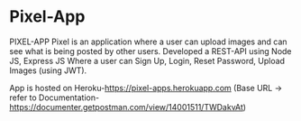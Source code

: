 # Pixel-App


PIXEL-APP
Pixel is an application where a user can upload images and can see what is being posted by other users. Developed a REST-API using Node JS, Express JS Where a user can Sign Up, Login, Reset Password, Upload Images (using JWT).

App is hosted on Heroku-https://pixel-apps.herokuapp.com (Base URL -> refer to
Documentation-https://documenter.getpostman.com/view/14001511/TWDakvAt)
